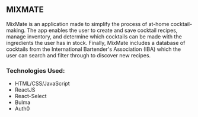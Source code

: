 ## MIXMATE

MixMate is an application made to simplify the process of at-home cocktail-making. The app enables the user to create and save cocktail recipes, manage inventory, and determine which cocktails can be made with the ingredients the user has in stock. Finally, MixMate includes a database of cocktails from the International Bartender's Association (IBA) which the user can search and filter through to discover new recipes.

### Technologies Used:

- HTML/CSS/JavaScript
- ReactJS
- React-Select
- Bulma
- Auth0
